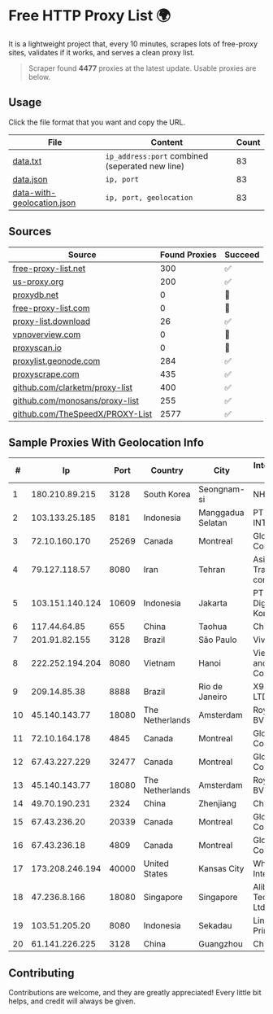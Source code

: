 
# Free HTTP Proxy List 🌍

It is a lightweight project that, every 10 minutes, scrapes lots of free-proxy sites, validates if it works, and serves a clean proxy list.


> Scraper found **4477** proxies at the latest update. Usable proxies are below.

## Usage

Click the file format that you want and copy the URL.


|File|Content|Count|
|----|-------|-----|
|[data.txt](https://raw.githubusercontent.com/themiralay/Proxy-List-World/master/data.txt)|`ip_address:port` combined (seperated new line)|83|
|[data.json](https://raw.githubusercontent.com/themiralay/Proxy-List-World/master/data.json)|`ip, port`|83|
|[data-with-geolocation.json](https://raw.githubusercontent.com/themiralay/Proxy-List-World/master/data-with-geolocation.json)|`ip, port, geolocation`|83|

## Sources

|Source|Found Proxies|Succeed|
|------|-------------|-------|
|[free-proxy-list.net](https://free-proxy-list.net)|300|✅|
|[us-proxy.org](https://www.us-proxy.org)|200|✅|
|[proxydb.net](http://proxydb.net)|0|🚫|
|[free-proxy-list.com](https://free-proxy-list.com/?page=&port=&type%5B%5D=http&type%5B%5D=https&up_time=0&search=Search)|0|🚫|
|[proxy-list.download](https://www.proxy-list.download/HTTP)|26|✅|
|[vpnoverview.com](https://vpnoverview.com/privacy/anonymous-browsing/free-proxy-servers)|0|🚫|
|[proxyscan.io](https://www.proxyscan.io)|0|🚫|
|[proxylist.geonode.com](https://proxylist.geonode.com/api/proxy-list?limit=300&page=1&sort_by=lastChecked&sort_type=desc&protocols=http,https)|284|✅|
|[proxyscrape.com](https://api.proxyscrape.com/v2/?request=displayproxies&protocol=http&timeout=10000&country=all&ssl=all&anonymity=all)|435|✅|
|[github.com/clarketm/proxy-list](https://raw.githubusercontent.com/clarketm/proxy-list/master/proxy-list-raw.txt)|400|✅|
|[github.com/monosans/proxy-list](https://raw.githubusercontent.com/monosans/proxy-list/main/proxies/http.txt)|255|✅|
|[github.com/TheSpeedX/PROXY-List](https://raw.githubusercontent.com/TheSpeedX/PROXY-List/master/http.txt)|2577|✅|


## Sample Proxies With Geolocation Info

|#|Ip|Port|Country|City|Internet Service Provider|
|-|--|----|-------|----|-------------------------|
|1|180.210.89.215|3128|South Korea|Seongnam-si|NHNCLOUD|
|2|103.133.25.185|8181|Indonesia|Manggadua Selatan|PT PHATRIA INTI PERSADA|
|3|72.10.160.170|25269|Canada|Montreal|GloboTech Communications|
|4|79.127.118.57|8080|Iran|Tehran|Asiatech Data Transmission company|
|5|103.151.140.124|10609|Indonesia|Jakarta|PT Indotechno Digital Komputasi|
|6|117.44.64.85|655|China|Taohua|Chinanet|
|7|201.91.82.155|3128|Brazil|São Paulo|Vivo|
|8|222.252.194.204|8080|Vietnam|Hanoi|VietNam Post and Telecom Corporation|
|9|209.14.85.38|8888|Brazil|Rio de Janeiro|X99 INTERNET LTDA.|
|10|45.140.143.77|18080|The Netherlands|Amsterdam|RoyaleHosting BV|
|11|72.10.164.178|4845|Canada|Montreal|GloboTech Communications|
|12|67.43.227.229|32477|Canada|Montreal|GloboTech Communications|
|13|45.140.143.77|18080|The Netherlands|Amsterdam|RoyaleHosting BV|
|14|49.70.190.231|2324|China|Zhenjiang|Chinanet|
|15|67.43.236.20|20339|Canada|Montreal|GloboTech Communications|
|16|67.43.236.18|4809|Canada|Montreal|GloboTech Communications|
|17|173.208.246.194|40000|United States|Kansas City|WholeSale Internet|
|18|47.236.8.166|18080|Singapore|Singapore|Alibaba (US) Technology Co., Ltd.|
|19|103.51.205.20|8080|Indonesia|Sekadau|Lintas Data Prima, PT|
|20|61.141.226.225|3128|China|Guangzhou|Chinanet|



## Contributing

Contributions are welcome, and they are greatly appreciated! Every
little bit helps, and credit will always be given.

